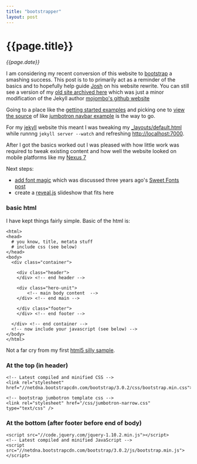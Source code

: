 ```yaml
---
title: "bootstrapper"
layout: post
---
```

# {{page.title}}

_{{page.date}}_

I am considering my recent conversion of this website to [bootstrap](http://getbootstrap.com/) a smashing success.  This post is to to primarily act as a reminder of the basics and to hopefully help guide [Josh](http://josh.broderson.org) on his website rewrite.  You can still see a version of my [old site archived here](/random/trying_out_jekyll.html) which was just a minor modification of the Jekyll author [mojombo's github website](http://tom.preston-werner.com/)

Going to a place like the [getting started examples](http://getbootstrap.com/getting-started/#examples) and picking one to [view the source](view-source:http://getbootstrap.com/examples/navbar-static-top/) of like [jumbotron navbar example](http://getbootstrap.com/examples/navbar-static-top/) is the way to go.

For my [jekyll](http://jekyllrb.com/) website this meant I was tweaking my [_layouts/default.html](https://github.com/dayne/dayne.github.com/blob/master/_layouts/default.html) while runnng ```jekyll server --watch``` and refreshing [http://localhost:7000](http://localhost:7000).

After I got the basics worked out I was pleased with how little work was required to tweak existing content and how well the website looked on mobile platforms like my [Nexus 7](http://www.google.com/nexus/7/)

Next steps:

* [add font magic](/random/font_import_test.html) which was discussed three years ago's [Sweet Fonts post](/2010/11/13/fonts.html)
* create a [reveal.js](http://lab.hakim.se/reveal-js/#/) slideshow that fits here

### basic html

I have kept things fairly simple. Basic of the html is:

    <html>
    <head>
      # you know, title, metata stuff
      # include css (see below)
    </head>
    <body>
      <div class="container">

        <div class="header">
        </div> <!-- end header -->

        <div class="hero-unit">
            <!-- main body content  -->
        </div> <!-- end main -->

        </div class="footer">
        </div> <!-- end footer -->

      </div> <!-- end container -->
      <!-- now include your javascript (see below) -->
    </body>
    </html>

Not a far cry from my first [html5 silly sample](http://dayne.broderson.org/random/html5-silly-sample.txt).

### At the top (in header)

    <!-- Latest compiled and minified CSS -->
    <link rel="stylesheet" href="//netdna.bootstrapcdn.com/bootstrap/3.0.2/css/bootstrap.min.css">

    <!-- bootstrap jumbotron template css -->
    <link rel="stylesheet" href="/css/jumbotron-narrow.css" type="text/css" />

### At the bottom (after footer before end of body)

    <script src="//code.jquery.com/jquery-1.10.2.min.js"></script>
    <!-- Latest compiled and minified JavaScript -->
    <script src="//netdna.bootstrapcdn.com/bootstrap/3.0.2/js/bootstrap.min.js"></script>
